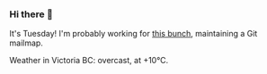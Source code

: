 ### Hi there :wave:

It's Tuesday! I'm probably working for [this bunch](https://github.com/kohofinancial), maintaining a Git mailmap.

Weather in Victoria BC: overcast, at +10°C.
